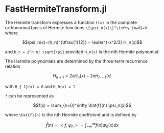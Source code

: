 # FastHermiteTransform.jl

The Hermite transform expresses a function ``f(x)`` in the complete orthonormal 
basis of Hermite functions ``\{\psi_n(x)\}^\infty_{n=0}=0`` where

```math
\psi_n(x)=(h_n)^{\tfrac{1}{2}} − \euler^{-x^2/2} H_n(x)
```

and ``h_n = 2^n n! \sqrt{\pi}`` provided ``H_n(x)`` is the nth Hermite polynomial. 

The Hermite polynomials are determined by the three-term recurrence relation

```math
H_{n+1} = 2xH_n(x) - 2n H_{n-1}(x)
```

with ``H_{-1}(x) = 0`` and ``H_0(x) = 1``

``f`` can be represented as

```math
f(x) = \sum_{n=0}^\infty \hat{f}(n) \psi_n(x)
```

where ``\hat{f}(n)`` is the nth Hermite coefficient and is defined by

```math
\hat{f}(n) = <f,\psi_n> = \int_{-\infty}^{\infty} f(x) \psi_n(x) dx
```
